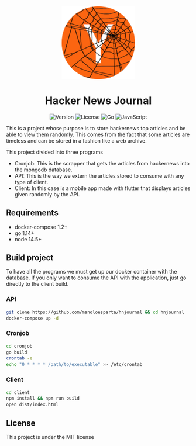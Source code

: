 <p align="center">
  <a>
    <img width="200px" src="logo.png" alt="Wikigraph" />
    <h1 align="center">Hacker News Journal</h1>
  </a>
</p>

<p align="center">
  <a><img src="https://img.shields.io/badge/Version-1.0.0-red.svg" alt="Version"></a>
  <a><img src="https://img.shields.io/badge/License-MIT-brightgreen.svg" alt="License"></a>
  <a><img src="https://img.shields.io/badge/Made%20with-Go-%2300ACD7" alt="Go"></a>
  <a><img src="https://img.shields.io/badge/Made%20with-JavaScript-yellow" alt="JavaScript"></a>
</p>

This is a project whose purpose is to store hackernews top articles and be able to view them randomly. This comes from the fact that some articles are timeless and can be stored in a fashion like a web archive.

This project divided into three programs

* Cronjob: This is the scrapper that gets the articles from hackernews into the mongodb database.
* API: This is the way we extern the articles stored to consume with any type of client.
* Client: In this case is a mobile app made with flutter that displays articles given randomly by the API.

## Requirements

* docker-compose 1.2+
* go 1.14+
* node 14.5+

## Build project

To have all the programs we must get up our docker container with the database. If you only want to consume the API with the application, just go directly to the client build.

### API

```bash
git clone https://github.com/manoloesparta/hnjournal && cd hnjournal
docker-compose up -d
```

### Cronjob

```bash
cd cronjob
go build
crontab -e 
echo "0 * * * * /path/to/executable" >> /etc/crontab
```

### Client

```bash
cd client
npm install && npm run build
open dist/index.html
```

## License

This project is under the MIT license
